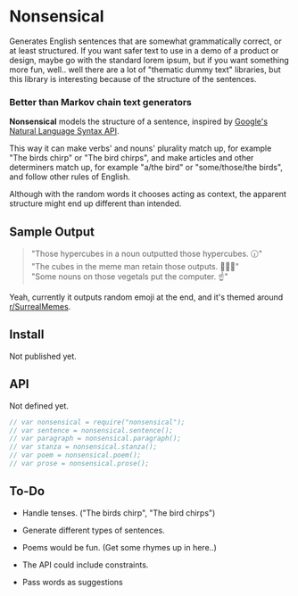 
# Nonsensical

Generates English sentences that are somewhat grammatically correct, or at least structured.
If you want safer text to use in a demo of a product or design, maybe go with the standard lorem ipsum,
but if you want something more fun, well.. well there are a lot of "thematic dummy text" libraries,
but this library is interesting because of the structure of the sentences.

### Better than Markov chain text generators

**Nonsensical** models the structure of a sentence,
inspired by [Google's Natural Language Syntax API](https://cloud.google.com/natural-language/).

This way it can make verbs' and nouns' plurality match up,
for example "The birds chirp" or "The bird chirps",
and make articles and other determiners match up,
for example "a/the bird" or "some/those/the birds",
and follow other rules of English.

Although with the random words it chooses acting as context,
the apparent structure might end up different than intended.


## Sample Output

> "Those hypercubes in a noun outputted those hypercubes. 🕡"  
> "The cubes in the meme man retain those outputs. 🚣🏿‍♀️"  
> "Some nouns on those vegetals put the computer. ☝"

Yeah, currently it outputs random emoji at the end,
and it's themed around [r/SurrealMemes](https://www.reddit.com/r/surrealmemes/).

## Install

Not published yet.

<!-- `npm i nonsensical --save` -->

## API

Not defined yet.

```js
// var nonsensical = require("nonsensical");
// var sentence = nonsensical.sentence();
// var paragraph = nonsensical.paragraph();
// var stanza = nonsensical.stanza();
// var poem = nonsensical.poem();
// var prose = nonsensical.prose();
```

## To-Do

- Handle tenses.
("The birds chirp", "The bird chirps")

- Generate different types of sentences.

- Poems would be fun.
(Get some rhymes up in here..)

- The API could include constraints.

- Pass words as suggestions
